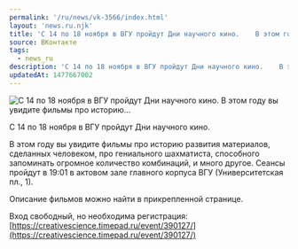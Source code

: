 ```yaml
---
permalink: '/ru/news/vk-3566/index.html'
layout: 'news.ru.njk'
title: 'С 14 по 18 ноября в ВГУ пройдут Дни научного кино.    В этом году вы увидите фильмы про историю…'
source: ВКонтакте
tags:
  - news_ru
description: 'С 14 по 18 ноября в ВГУ пройдут Дни научного кино.    В этом году вы увидите фильмы про историю…'
updatedAt: 1477667002
---
```

![С 14 по 18 ноября в ВГУ пройдут Дни научного кино.    В этом году вы увидите фильмы про историю…](https://sun9-55.userapi.com/impf/c636830/v636830484/2caae/9cuNkBLmknU.jpg?size=1280x749&quality=96&sign=320544f8c3d08f281ddba539f25a6add&c_uniq_tag=SwPqLCHckXKOYz_eYt9lfvEoLXMTmrCrNGZjbQaem-I&type=album)

С 14 по 18 ноября в ВГУ пройдут Дни научного кино.

В этом году вы увидите фильмы про историю развития материалов, сделанных человеком, про гениального шахматиста, способного запоминать огромное количество комбинаций, и много другое. Сеансы пройдут в 19:01 в актовом зале главного корпуса ВГУ (Университетская пл., 1).

Описание фильмов можно найти в прикрепленной странице.

Вход свободный, но необходима регистрация: [https://creativescience.timepad.ru/event/390127/](https://creativescience.timepad.ru/event/390127/)
